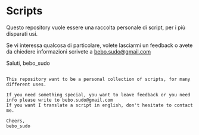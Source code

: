 Scripts
=======

Questo repository vuole essere una raccolta personale di script, per i più disparati usi.

Se vi interessa qualcosa di particolare, volete lasciarmi un feedback o avete da chiedere informazioni scrivete a bebo.sudo@gmail.com

Saluti,
bebo_sudo

~~~~~~~~~~~~~~~~~~~~

This repository want to be a personal collection of scripts, for many different uses.

If you need something special, you want to leave feedback or you need info please write to bebo.sudo@gmail.com
If you want I translate a script in english, don't hesitate to contact me.

Cheers,
bebo_sudo
